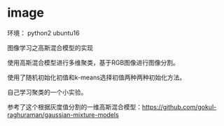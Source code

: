 # image
环境： python2 ubuntu16

图像学习之高斯混合模型的实现

使用高斯混合模型进行多维聚类，基于RGB图像进行图像分割。

使用了随机初始化初值和k-means选择初值两种两种初始化方法。

自己学习聚类的一个小实验。

参考了这个根据灰度值分割的一维高斯混合模型：https://github.com/gokul-raghuraman/gaussian-mixture-models

